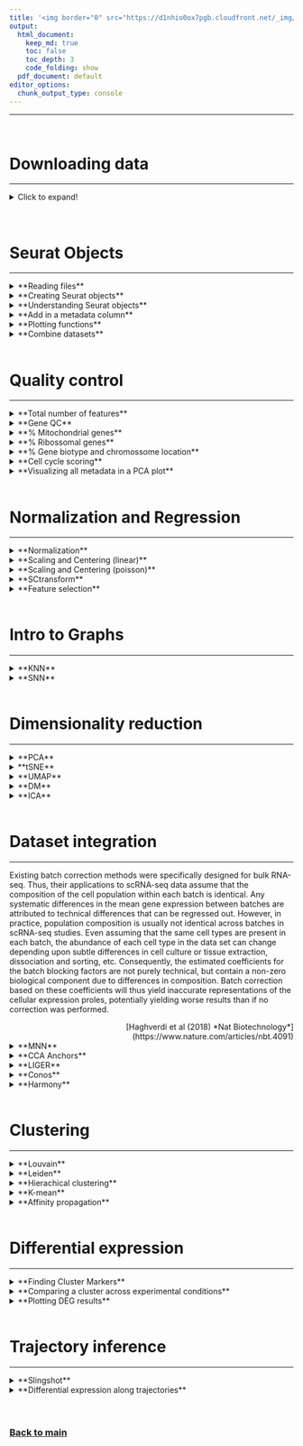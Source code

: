 ```yaml
---
title: '<img border="0" src="https://d1nhio0ox7pgb.cloudfront.net/_img/o_collection_png/green_dark_grey/512x512/plain/dictionary.png" width="40" height="40"> Glossary of terms'
output:
  html_document:
    keep_md: true
    toc: false
    toc_depth: 3
    code_folding: show
  pdf_document: default
editor_options: 
  chunk_output_type: console
---
```

***

<br/>

# Downloading data
***

<details>
<summary>Click to expand!</summary>

It is possible to download data from within Rstudio by using the bash code chunck. It is usually a standard to have a folder with all your raw data stored in a separate place from your code or analysis results.

How to run it:


```bash
# use this instead of the default ```{r}
# ```{bash}

# make a data directory
mkdir data

# use curl to download the data
curl -o data/FILENAME.h5 -O http://FILE_PATH.h5
```

</details>

<br/>

<br/>

# Seurat Objects
***

<details>
<summary>**Reading files**</summary>
<p>

There are many formats available in which one can store single cell information, many of which cannot all be listed here. The most common formats are:

1. using tab-delimited matricies saved as `.csv`, `.tsv` or `.txt` and with and additional matrix containing the sample metadata, which is common for SMARTseq2 and related methods;
2. using a compressed **sparce matrix** file `.mtx` with annotations for genes and cells saved as `.tsv`, which was one of the defaults for 10X Chromium data; 
3. using HDF5 compressed file for in-file read-write access, which is now becoming the default method for storing single cell dataset (is the current default for 10X Chromium data). HDF5 in particular is fast, scalable and can load parts of the data that will be used at a time, and also can store the metadata in the same file, making it portable. It stores the data as binary compressed **sparce matrix** format.

How to run it:

```r
#From .csv .tsv .txt format (and then convert to sparse matrix)
raw_matrix <- read.delim(
  file = "data/folder_sample1.csv",
  row.names = 1 )

sparse_matrix <- Matrix::Matrix(
  data = raw_matrix, 
  sparse = T)
rm(raw_matrix)


#From .mtx format (it loads the files in the folder)
sparse_matrix <- Seurat::Read10X(
  data.dir = "data/folder_sample1")


#From .h5 format
sparse_matrix <- Seurat::Read10X_h5(
  filename = "data/matrix_file.h5",
  use.names = T)
```

Additionaly, one should also import any associated metadata file as a `data.frame`, which oposed to a `matrix` can store both numbers, characters, booleans and factors. 


```r
#From .csv .tsv format (and then convert to sparse matrix)
metadata <- read.delim(
  file = "data/metadata.csv",
  row.names = 1 )
```

</p>
</details>


<details>
<summary>**Creating Seurat objects**</summary>
<p>

In order to make the data analysis process a bit simpler, several single cell developers have implemented their own way of storing the data in a consize format in R and python (called **objects**).

We can now load the expression matricies into objects and then later merge them into a single merged object. Each analysis workflow (Seurat, Scater, Scranpy, etc) has its own way of storing data and here is how you can create a Seurat Object:


```r
SeuratObject <- CreateSeuratObject(  
  counts = sparse_matrix,
  assay = "RNA",
  project = "SAMPLE1",
  meta.data = metadata)
```


</p>
</details>

<details>
<summary>**Understanding Seurat objects**</summary>
<p>

One can check the dimentions and subset Seurat Objects as a data.frame:



Seurat objects have a easy way to access their contents using the `@` or the `$` characters after the object name:
* The `@` attribute allows you to access to all analysis slots including: `assays`, `meta.data`, `graphs` and `reduction` slots.
* The `$` sign allows you to access the columns of the metadata (just like you normally would do in a data.frame) in your Seurat object directly so that `SeuratObject$column1` is equal to `SeuratObject@meta.data$column1`.

By default, the data is loaded into an `assay` slot named `RNA`, but you can change the names of the slots when creating them (e.g., when creating the seurat object, or computing the reductions). Therefore, check the options in each of the Seurat functions to know where you are storing the data. Each `assay` contains information about the raw counts (`counts`), the normalized counts (`data`), the scaled/regressed data (`scale.data`) as well as information about the dispersion of genes (`var`). Additional assays will be created when doing data analysis, for example when performing data integration, you might store the data as new `assay` or as a new `reduction` slot (depending on the integration method used).



</p>
</details>

<details>
<summary>**Add in a metadata column**</summary>
<p>


```r
SeuratObject$NEW_COLUMN_NAME <- SetNames( colnames(SeuratObject) , 
                                          c("VECTOR_CONTAINING_DATA_FOR_EACH_CELL") )
```

</p>
</details>

<details>
<summary>**Plotting functions**</summary>
<p>


The most common functions to use for plotting are the violin plot and the scatter plots for the dimensionality reduction calculated (you need to calculate it before using the function!).

To plot **continous** variables as **violin** (press TAB inside the functions for more options):


```r
VlnPlot(object = SeuratObject,
        group.by= "orig.ident",
        features = c("percent_mito"),
        pt.size = 0.1,
        ncol = 4,
        y.max = 100) + NoLegend()
```

To plot **CONTINOUS** variables as **scatter plot** using the `umap` reduction slot (press TAB inside the functions for more options):


```r
FeaturePlot(object = SeuratObject,
            features = c("FEATURE_1","FEATURE_2","FEATURE_3"),
            reduction = "umap",
            dims = c(1,2),
            order = T,
            pt.size = .1,
            ncol = 3)
```

To plot **CATEGORICAL** variables as **scatter plot** using the `umap` reduction slot (press TAB inside the functions for more options):


```r
DimPlot(object = SeuratObject,
        group.by = c("DATASET"),
        reduction = "umap",
        dims = c(1,2),
        pt.size = .1,
        label = T,
        ncol = 3)
```

Many other plotting functions are available, check `Seurat::` (then press tab and look for the functions with "Plot" in the name).

</p>
</details>

<details>
<summary>**Combine datasets**</summary>
<p>


```r
CombinedSeuratObject <- merge(
  x = SeuratObject1,
  y = c( SeuratObject2 ,
         SeuratObject3,
         SeuratObject4),
  add.cell.ids=c("Dataset1",
                 "Dataset2",
                 "Dataset3",
                 "Dataset4"))
```

</p>
</details>

<br/>

# Quality control
***

<details>
<summary>**Total number of features**</summary>
<p>

A standard approach is to filter cells with low amount of reads as well as genes that are present in at least a certain amount of cells. Here we will only consider cells with at least 200 detected genes and genes need to be expressed in at least 3 cells. Please note that those values are highly dependent on the library preparation method used. Extremely high number of detected genes could indicate doublets. However, depending on the cell type composition in your sample, you may have cells with higher number of genes (and also higher counts) from one cell type.


```r
VlnPlot(SeuratObject,
        group.by= "orig.ident",
        features = c("nFeature_RNA","nCount_RNA"),
        pt.size = 0.1,
        ncol = 4) + NoLegend()
```

</p>
</details>

<details>
<summary>**Gene QC**</summary>
<p>

In single cell, the most detected genes usually belong to housekeeping gene families, such as mitochondrial (MT-), ribossomal (RPL and RPS) and other structural proteins (i.e., ACTB, TMSB4X, B2M, EEF1A1).


```r
#Compute the relative expression of each gene per cell
rel_expression <- Matrix::t( Matrix::t(SeuratObject@assays$RNA@counts) / Matrix::colSums(SeuratObject@assays$RNA@counts)) * 100
most_expressed <- sort(Matrix::rowSums( rel_expression ),T) / ncol(SeuratObject)

#Plot the relative expression of each gene per cell
par(mfrow=c(1,3),mar=c(4,6,1,1))
boxplot( as.matrix(Matrix::t(rel_expression[names(most_expressed[30:1]),])),cex=.1, las=1, xlab="% total count per cell",col=scales::hue_pal()(90)[30:1],horizontal=TRUE,ylim=c(0,8))
boxplot( as.matrix(Matrix::t(rel_expression[names(most_expressed[60:31]),])),cex=.1, las=1, xlab="% total count per cell",col=scales::hue_pal()(90)[60:31],horizontal=TRUE,ylim=c(0,8))
boxplot( as.matrix(Matrix::t(rel_expression[names(most_expressed[90:61]),])),cex=.1, las=1, xlab="% total count per cell",col=scales::hue_pal()(90)[90:61],horizontal=TRUE,ylim=c(0,8))
```

You might see that some genes constitute up to 10-30% of the counts from a single cell and the other top genes are mitochondrial and ribosomal genes. It is quite common that nuclear lincRNAs have correlation with quality and mitochondrial reads. Let us assemble some information about such genes, which are important for quality control and downstream filtering.

These genes can serve several purposes in single-cell data analysis, such as computing cell quality metrics (see below), normalize data (see below) and even help account for batch effects (<div style="text-align: right"> [Lin et al (2019) *PNAS*](https://www.pnas.org/content/116/20/9775) </div>).


</p>
</details>

<details>
<summary>**% Mitochondrial genes**</summary>
<p>


Having the data in a suitable format, we can start calculating some quality metrics. We can for example calculate the percentage of mitocondrial and ribosomal genes per cell and add to the metadata. This will be helpfull to visualize them across different metadata parameteres (i.e. datasetID and chemistry version). There are several ways of doing this, and here manually calculate the proportion of mitochondrial reads and add to the metadata table.

Citing from “Simple Single Cell” workflows (Lun, McCarthy & Marioni, 2017): “High proportions are indicative of poor-quality cells (Islam et al. 2014; Ilicic et al. 2016), possibly because of loss of cytoplasmic RNA from perforated cells. The reasoning is that mitochondria are larger than individual transcript molecules and less likely to escape through tears in the cell membrane.”

(PS: non-linear relationship)


```r
# Calculating % mitochondrial genes
SeuratObject <- PercentageFeatureSet(
  object = SeuratObject,
  features = rownames(SeuratObject),
  pattern = "^MT-",
  assay = "RNA",
  col.name = "percent_mito")
```


</p>
</details>

<details>
<summary>**% Ribossomal genes**</summary>
<p>


In the same manner we will calculate the proportion gene expression that comes from ribosomal proteins. Ribossomal genes are the also among the top expressed genes in any cell and, on the contrary to mitochondrial genes, are inversely proportional to the mitochondrial content: the higher the mitochondrial content, the lower is the detection of ribossomal genes (PS: non-linear relationship).


```r
# Calculating % ribossomal genes
SeuratObject <- PercentageFeatureSet(
  SeuratObject, 
  pattern = "^RP[SL]", 
  col.name = "percent_ribo")
```

</p>
</details>

<details>
<summary>**% Gene biotype and chromossome location**</summary>
<p>

In RNA-sequencing, genes can be categorized into different groups depending on their RNA biotype. For example, "coding", "non-coding", "VDJ region genes" are "small interefering RNA" common gene biotypes. Besides, having information about chromossomal location might be usefull to identify bacth effects driven by sex chromossomes.

Depending on the desired type of analysis, some gene categories can be filtered out if not of interest. For single cell specifically, cell libraries are usually constructed using poly-A enrichment and therefore enriching for "protein-coding proteins", which usually contitutes around 80-90% of all available genes.

How to run it:


```r
library(biomaRt)

# Retrive mouse gene annotation from ENSEMBL
mart = biomaRt::useMart(
  biomart = "ensembl", 
  dataset = "mmusculus_gene_ensembl",
  host = "apr2020.archive.ensembl.org")

# Retrive the selected attributes mouse gene annotation
annot <- biomaRt::getBM(
  attributes = c(
    "external_gene_name",
    "gene_biotype",
    "chromosome_name"),
  mart = mart)
```

Make sure you are using the right species for your dataset. A list of all species available on can be found using `biomaRt::listDatasets(mart)[,"dataset"]`. All species names are formated in the same way, such as `mmusculus_gene_ensembl` and `hsapiens_gene_ensembl`. For reproducibility reasons, it is also advised to specifically choose a biomart release version, since some genes will be renamed, inserted or deleted from the database. You can do so by running `biomaRt::listEnsemblArchives()`.


```r
# Match the gene names with theit respective gene biotype
item <- annot[match(rownames(SeuratObject@assays$RNA@counts) , annot[,1]),"gene_biotype"]
item[is.na(item)] <- "unknown"

# Calculate the percentage of each gene biotype
perc <- rowsum(as.matrix(SeuratObject@assays$RNA@counts) , group=item)
perc <- (t(temp)/Matrix::colSums(SeuratObject@assays$RNA@counts))
o <- order(apply(perc,2,median),decreasing = F)
perc <- perc[,o]

# PLOT percentage of each gene biotype
boxplot( perc*100,outline=F,las=2,main="% reads per cell",col=scales::hue_pal()(100),horizontal=T)


# Add table to the object
gene_biotype_table <- setNames(as.data.frame((perc*100)[,names(sort(table(item),decreasing = T))]),paste0("percent_",names(sort(table(item),decreasing = T))))
SeuratObject@meta.data <- SeuratObject@meta.data[,!(colnames(SeuratObject@meta.data) %in% colnames(gene_biotype_table))]

SeuratObject@meta.data <- cbind(
  SeuratObject@meta.data,
  gene_biotype_table)
```

The code above can also be done again by replacing the string `"gene_biotype"` by `"chromosome_name"`:


```r
# Match the gene names with theit respective chromossome location
item <- annot[match(rownames(SeuratObject@assays$RNA@counts) , annot[,1]),"chromosome_name"]
item[is.na(item)] <- "unknown"
item[! item %in% as.character(c(1:23,"X","Y","MT")) ] <- "other"
```

If you want to focus the analysis on only protein-coding genes, for example, you can do it so:


```r
dim(SeuratObject)
sel <- annot[match(rownames(SeuratObject) ,
                   annot[,1]),2] == "protein_coding"
genes_use <- rownames(SeuratObject)[sel]
genes_use <- as.character(na.omit(genes_use))
SeuratObject <- SeuratObject[genes_use,]
dim(SeuratObject)
```

</p>
</details>

<details>
<summary>**Cell cycle scoring**</summary>
<p>


We here perform cell cycle scoring. To score a gene list, the algorithm calculates the difference of mean expression of the given list and the mean expression of reference genes. To build the reference, the function randomly chooses a bunch of genes matching the distribution of the expression of the given list. Cell cycle scoring adds three slots in data, a score for S phase, a score for G2M phase and the predicted cell cycle phase.

How to run it:


```r
SeuratObject <- CellCycleScoring(
  object = SeuratObject,
  g2m.features = cc.genes$g2m.genes,
  s.features = cc.genes$s.genes)

SeuratObject$G1.Score <- 1 - SeuratObject$S.Score - SeuratObject$G2M.Score
```

</p>
</details>

<details>
<summary>**Visualizing all metadata in a PCA plot**</summary>
<p>


Having many metadata parameters to analyse individually makes it a bit hard to visualize the real differences between datasets, batches and experimental conditions. One way to try to combine all this information into one plot is by running dimensionality reduction via principal component analysis (PCA) on the continous variables in the metadata. Thus visualizing on the top principal components (1st and 2nd) reflects how different the datasets are.


```r
# Calculate PCA using selected metadata parameters
metadata_use <- grep("perc",colnames(SeuratObject@meta.data),value = T)
metadata_use <- c("nCount_RNA","nFeature_RNA","S.Score","G2M.Score",metadata_use)
PC <- prcomp( SeuratObject@meta.data[,metadata_use] ,center = T, scale. = T)

# Add the PCA (ran on the METADATA) in the object
SeuratObject@reductions[["pca_metadata"]] <- CreateDimReducObject(
  embeddings = PC$x,
  key = "metadataPC_",
  assay = "RNA")

# Plot the PCA ran on the METADATA
DimPlot(SeuratObject,
        reduction = "pca_metadata",
        dims = c(1,2),
        group.by = "orig.ident" )
```

</p>
</details>

<br/>

# Normalization and Regression
***

<details>
<summary>**Normalization**</summary>
<p>

The most common normalization for RNA-seq and also single-cell RNA-seq is log-normalization. This is done by dividing the gene counts of each gene by the sum of all gene counts (a.k.a., library size) to compensate for library size differences. Then the result is multiplied by a constant number, so all cell have the same sequencing depth. For bulk RNA-seq, the constant is usually $1e6$, resulting in CPM (counts per million), but since single-cells library sizes are way lower than that, the number ranges from $1e3$ to $1e4$ (counts per 10000).

$$NormCounts = \frac{GeneCounts * 10000}{LibrarySize}$$
The library size-corrected values are then log-transformed to achieve a log-normal data distribution.

$$logNormCounts = ln(NormCounts+1)$$

How to run it:


```r
SeuratObject <- NormalizeData(
  object = SeuratObject,
  scale.factor = 10000,
  normalization.method = "LogNormalize")
```

</p>
</details>

<details>
<summary>**Scaling and Centering (linear)**</summary>
<p>

Since each gene has a different expression level, it means that genes with higher expression values will naturally have higher variation that will be captured by downstream methods. This means that we need to somehow give each gene a similar weight beforehand (see below). A common practice is to center and scale each gene before performing PCA. This exact scaling is called Z-score normalization it is very useful for PCA, clustering and plotting heatmaps.

Additionally, we can use regression to remove any unwanted sources of variation from the dataset, such as cell cycle, sequencing depth, percent mitocondria. This is achieved by doing a generalized linear regression (GLM) using these parameters as covariates in the model. Then the residuals of the model are taken as the “regressed data”. Although perhaps not in the best way, batch effect regression can also be done here.

How to run it:


```r
SeuratObject <- ScaleData(
  object = SeuratObject,
  vars.to.regress = c("nCount_RNA","mito.percent","nFeatures"),
  model.use = "linear",
  do.scale = T,
  do.center = T)
```


</p>
</details>

<details>
<summary>**Scaling and Centering (poisson)**</summary>
<p>


Since the procedure above assumes a log-linear data distribution, it may be the case that it does not regress the variation correctly, as RNA-seq data (including single cell) relates more closely to a negative bionomial distribution. An alternative variation of the procedure above can also be run on the raw UMI count data but using a "poisson" or "negative binomial" distribution instead. This is performing a gene-wise GLM regression using a poisson model.

How to run it:


```r
SeuratObject <- ScaleData(
  object = SeuratObject,
  vars.to.regress = c("nCount_RNA","mito.percent","nFeatures"),
  model.use = "poisson",
  do.scale = T,
  do.center = T)
```


</p>
</details>

<details>
<summary>**SCtransform**</summary>
<p>


Scaling and centering assuming a poisson distribution might in some cases overfit the data, see above. One can overcome this by pooling information across genes with similar abundances in order to obtain more stable parameter estimates to be used as gene weights in the regression model. This is called "scTransform" and, in simple terms, is performing a gene-wise GLM regression using a constrained negative binomial model.

How to run it:


```r
SeuratObject <- SCTransform( 
  object = SeuratObject,
  assay="RNA",
  vars.to.regress =  c("nCount_RNA","mito.percent","nFeatures"),
  new.assay.name = "sctransform",
  do.center=T )
```


</p>
</details>

<details>
<summary>**Feature selection**</summary>
<p>

An important step in many big-data analysis tasks is to identify features (genes, transcripts, proteins, metabolites, etc) that are actually very variable between the samples being looked at.

For example. Imagine that you have a dataset known to contain different types of epithelial cells, and you use either 1) only genes that are expressed and shared across all epithelial cells at about the same level, 2) only genes that are not detected in epithelial cells, 3) only genes which expression differ greatly across epithelial cells or 4) using all genes. Which of these 4 gene lists can best distinguish the epithelial subtypes in this dataset?

As you could now imagine, using only genes which expression differ greatly across epithelial cells is the best case scenario, followed by using al genes. Therefore, using only genes that are expressed and shared across all epithelial cells at about the same level or only genes that are not detected in epithelial cells do not contain sufficient information to distinguish the epithelial subtypes.

However, since in single-cell we usually do not know the epithelial suptypes the cells before hand (since this is what we want to discover), we need another method to acomplish this task. In general terms, a common approach is to order genes by their overal variance across samples. This is because genes with higher variance will also likely be the ones that can separate the cells the best.

Since genes with higher expression level usually also have naturally higher variation, the gene variation is then normalized by the log  mean expression of each gene (see plot). 

How to run it:


```r
SeuratObject <- FindVariableFeatures(
  object = SeuratObject,
  nfeatures = 3000,
  selection.method = "vst",
  verbose = FALSE,
  assay = "RNA",
  dispersion.function = FastLogVMR,
  mean.function = FastExpMean)
```

Variable gene plot:


```r
top20 <- head(VariableFeatures(alldata), 20)
LabelPoints(plot = VariableFeaturePlot(alldata), points = top20, repel = TRUE)
```

</p>
</details>

<br/>

# Intro to Graphs
***

<details>
<summary>**KNN**</summary>
<p>

KNN refers to “K Nearest Neighbors”, which is a basic and popular topic in data mining and machine learning areas. The KNN graph is a graph in which two vertices p and q are connected by an edge, if the distance between p and q is among the K-th smallest distances.[2] Given different similarity measure of these vectors, the pairwise distance can be Hamming distance, Cosine distance, Euclidean distance and so on. We take Euclidean distance as the way to measure similarity between vectors in this paper. The KNN Graph data structure has many advantages in data mining. For example, for a billion-level dataset, prebuilding a KNN graph offline as an index is much better than doing KNN search online many times.

<div style="text-align: right"> Adapted from [Github](https://github.com/lengyyy/KNN-Graph) </div>


```r
SeuratObject <- FindNeighbors(SeuratObject,
                              assay = "RNA",
                              compute.SNN = F,
                              reduction = "pca",
                              dims = 1:50,
                              graph.name="SNN",
                              prune.SNN = 1/15,
                              k.param = 20,
                              force.recalc = T)
```

Setting `compute.SNN` to `FALSE` will only compute the k-NN graph.

We can take a look at the kNN graph. It is a matrix where every connection between cells is represented as 1s. This is called a unweighted graph (default in Seurat). Some cell connections can however have more importance than others, in that case the scale of the graph from 0
 to a maximum distance. Usually, the smaller the distance, the closer two points are, and stronger is their connection. This is called a weighted graph. Both weighted and unweighted graphs are suitable for clustering, but clustering on unweighted graphs is faster for large datasets (> 100k cells).
 

```r
library(pheatmap)
pheatmap(alldata@graphs$CCA_nn[1:200,1:200],
         col=c("white","black"),border_color = "grey90",
         legend = F,cluster_rows = F,cluster_cols = F,fontsize = 2) 
```


</p>
</details>

<details>
<summary>**SNN**</summary>
<p>

In addition to the k-NN graph, if we then determine the number of nearest neighbors shared by any two points. In graph terminology, we form what we call the "shared nearest neighbor" graph. We do this by replacing the weight of each link between two points (in the nearest neighbor graph) by the number of neighbors that the points share. In other words, this is the number of length 2 paths between any two points in the nearest neighbor graph.

After, this shared nearest neighbor graph is created, all pairs of points are compared and if any two points share more than T neighbors, i.e., have a link in the shared nearest neighbor graph with a weight more than our threshold value, T( TS:. n), then the two points and any cluster they are part of are merged. In other words, clusters are connected components in our shared nearest neighbor graph after we sparsify using a threshold.

How to run it:


```r
SeuratObject <- FindNeighbors(SeuratObject,
                              assay = "RNA",
                              compute.SNN = T,
                              reduction = "pca" ,
                              dims = 1:50,
                              graph.name="SNN",
                              prune.SNN = 1/15,
                              k.param = 20,
                              force.recalc = T)
```

Setting `compute.SNN` to `TRUE` will compute both the k-NN and SNN graphs.


</p>
</details>

<br/>

# Dimensionality reduction
***

<details>
<summary>**PCA**</summary>
<p>

Principal Component Analysis (PCA) is defined as an orthogonal **linear** transformation that transforms the data to a new coordinate system such that **the greatest variance by some scalar projection of the data comes to lie on the first coordinate** (called the first principal component), the second greatest variance on the second coordinate, and so on. […] Often, its operation can be thought of as revealing the internal structure of the data in a way that best explains the variance in the data. […] This is done by **using only the first few principal components** so that the dimensionality of the transformed data is reduced.

<div style="text-align: right"> Adapted from [Wikipedia](https://en.wikipedia.org/wiki/Principal_component_analysis) </div>

How to run it:

```r
SeuratObject <- RunPCA(object = SeuratObject,
                       assay = "RNA",
                       npcs = 100,
                       verbose = FALSE )
```

</p>
</details>

<details>
<summary>**tSNE**</summary>
<p>

<div style="text-align: right"> [Maaten, Hilton (2008) J of Machine Learning Research](http://jmlr.org/papers/volume9/vandermaaten08a/vandermaaten08a.pdf) </div>


t-distributed stochastic neighborhood embedding (tSNE) is a **nonlinear** dimensionality reduction technique well-suited for embedding high-dimensional data for **visualization** in a low-dimensional space of two or three dimensions. Specifically, it models each high-dimensional object by a two- or three-dimensional point in such a way that **similar objects are modeled by nearby points** and dissimilar objects are modeled by distant points with high probability. […] t-SNE has been used for visualization in a wide range of applications, including […] bioinformatics […]. While t-SNE plots often seem to display clusters, the **visual clusters can be influenced strongly by the chosen parameterization** and therefore a good understanding of the parameters for t-SNE is necessary. 

<div style="text-align: right"> Adapted from [Wikipedia](https://en.wikipedia.org/wiki/T-distributed_stochastic_neighbor_embedding) </div>


Usefull links:

* [How to Use t-SNE Effectively](https://distill.pub/2016/misread-tsne/)

How to run it:

```r
SeuratObject <- RunTSNE(object = SeuratObject,
                        reduction = "pca",
                        perplexity=30,
                        max_iter=1000,
                        theta=0.5,
                        eta=200,
                        exaggeration_factor=12,
                        dims.use = 1:50,
                        verbose = T,
                        num_threads=0)
```


</p>
</details>

<details>
<summary>**UMAP**</summary>
<p>

Uniform Manifold Approximation and Projection (UMAP) is a dimension reduction technique that can be used for visualisation similarly to t-SNE, but also for general **non-linear** dimension reduction […]. 

<div style="text-align: right"> [umap-learn documentation](https://umap-learn.readthedocs.io/en/latest/) </div>

The result is a practical scalable algorithm that applies to real world data. The UMAP algorithm is competitive with t-SNE for **visualization** quality, and arguably preserves **more of the global structure** with superior run time performance. Furthermore, UMAP has no computational restrictions on embedding dimension, making it viable as a general purpose dimension reduction technique for machine learning. 

<div style="text-align: right"> [UMAP Arxiv paper](https://arxiv.org/pdf/1802.03426.pdf) </div>

How to run it:

```r
SeuratObject <- RunUMAP(object = SeuratObject,
                        reduction = "pca",
                        dims = 1:top_PCs,
                        n.components = 2,
                        n.neighbors = 20,
                        spread = .3,
                        repulsion.strength = 1,
                        min.dist= .001,
                        verbose = T,
                        num_threads=0,
                        n.epochs = 200,
                        metric = "euclidean",
                        seed.use = 42,
                        reduction.name="umap")
```


</p>
</details>

<details>
<summary>**DM**</summary>
<p>

Diffusion maps (DM) is a dimensionality reduction [...] which computes a family of embeddings of a data set into Euclidean space (often low-dimensional) whose coordinates can be computed from the eigenvectors and eigenvalues of a diffusion operator on the data. The Euclidean distance between points in **the embedded space is equal to the "diffusion distance" between probability distributions** centered at those points. Different from linear dimensionality reduction methods such as principal component analysis (PCA) and multi-dimensional scaling (MDS), diffusion maps is part of the family of **nonlinear** dimensionality reduction methods which focus on discovering the underlying manifold that the data has been sampled from. [...] The basic observation is that **if we take a random walk on the data, walking to a nearby data-point is more likely than walking to another that is far away**.

<div style="text-align: right"> [Wikipedia](https://en.wikipedia.org/wiki/Diffusion_map) </div>


[Diffusion Maps paper](https://www.pnas.org/content/pnas/102/21/7426.full.pdf)

How to run it:

```r
# Load additional libraries
library(destiny)

#Run diffusion maps using the destiny package 
dm <- DiffusionMap( data = SeuratObject@reductions[["pca"]]@cell.embeddings[ , 1:50],
                    k = 20,
                    n_eigs = 20)

#Fix the cell names in the DM embedding
rownames(dm@eigenvectors) <- colnames(SeuratObject)

#Add the DM embbedding to the SeuratObject
SeuratObject@reductions[["dm"]] <- CreateDimReducObject(embeddings = dm@eigenvectors,
                                                        key = "DC_",
                                                        assay = "RNA")
```


</p>
</details>

<details>
<summary>**ICA**</summary>
<p>

Independent Component Analysis (ICA) is a computational method for separating a multivariate signal into additive subcomponents. This is done by assuming that the subcomponents are non-Gaussian signals and that they are statistically independent from each other. ICA is a special case of blind source separation.

<div style="text-align: right"> [Wikipedia](https://en.wikipedia.org/wiki/Independent_component_analysis) </div>

How to run it:

```r
SeuratObject <- RunICA(object = SeuratObject,
                       assay = "pca",
                       nics = 20,
                       reduction.name = "ica")
```


</p>
</details>

<br/> 

# Dataset integration
***

Existing batch correction methods were specifically designed for bulk RNA-seq. Thus, their applications to scRNA-seq data assume that the composition of the cell population within each batch is identical. Any systematic differences in the mean gene expression between batches are attributed to technical differences that can be regressed out. However, in practice, population composition is usually not identical across batches in scRNA-seq studies. Even assuming that the same cell types are present in each batch, the abundance of each cell type in the data set can change depending upon subtle differences in cell culture or tissue extraction, dissociation and sorting, etc. Consequently, the estimated coefficients for the batch blocking factors are not purely technical, but contain a non-zero biological component due to differences in composition. Batch correction based on these coefficients will thus yield inaccurate representations of the cellular expression proles, potentially yielding worse results than if no correction was performed.

<div style="text-align: right"> [Haghverdi et al (2018) *Nat Biotechnology*](https://www.nature.com/articles/nbt.4091) </div>

<details>
<summary>**MNN**</summary>
<p>

An alternative approach for data merging and comparison in the presence of batch effects uses a set of landmarks from a reference data set to project new data onto the reference. The rationale here is that a given cell type in the reference batch is most similar to cells of its own type in the new batch. This strategy depends on the selection of landmark points in high dimensional space picked from the reference data set, which cover all cell types that might appear in the later batches. However, if the new batches include cell types that fall outside the transcriptional space explored in the reference batch, these cell types will not be projected to an appropriate position in the space defined by the landmarks. [...] The difference in expression values between cells in a MNN pair provides an estimate of the batch effect, which is made more precise by averaging across many such pairs. A correction vector is obtained from the estimated batch effect and applied to the expression values to perform batch correction. Our approach automatically identifies overlaps in population composition between batches and uses only the overlapping subsets for correction, thus avoiding the assumption of equal composition required by other methods.

The use of MNN pairs involves three assumptions: (i) there is at least one cell population that is present in both batches, (ii) the batch effect is almost orthogonal to the biological subspace, and (iii) batch effect variation is much smaller than the biological effect variation between different cell types.

<div style="text-align: right"> [Haghverdi et al (2018) *Nat Biotechnology*](https://www.nature.com/articles/nbt.4091) </div>


```r
# Load additional libraries
library(SeuratWrappers)

SeuratObject.list <- SplitObject(SeuratObject, split.by = "BATCH")
SeuratObject <- RunFastMNN(object.list = SeuratObject.list,
                           assay = "RNA",
                           features = 2000,
                           reduction.name = "mnn")

# Free memory from working environment
rm( c( SeuratObject.list ) )
gc(verbose = FALSE)
```


</p>
</details>

<details>
<summary>**CCA Anchors**</summary>
<p>

Since MNNs have previously been identified using L2-normalized gene expression, significant differences across batches can obscure the accurate identification of MNNs, particularly when the batch effect is on a similar scale to the biological differences between cell states. To overcome this, we first jointly reduce the dimensionality of both datasets using diagonalized CCA, then apply L2-normalization to the canonical correlation vectors. We next search for MNNs in this shared low-dimensional represen- tation. We refer to the resulting cell pairs as anchors, as they encode the cellular relationships across datasets that will form the basis for all subsequent integration analyses.

Obtaining an accurate set of anchors is paramount to suc- cessful integration. Aberrant anchors that form between different biological cell states across datasets are analogous to noisy edges that occur in k-nearest neighbor (KNN) graphs (Bendall et al., 2014) and can confound downstream analyses. This has motivated the use of shared nearest neighbor (SNN) graphs (Levine et al., 2015; Shekhar et al., 2016), where the similarity between two cells is assessed by the overlap in their local neigh- borhoods. As this measure effectively pools neighbor informa- tion across many cells, the result is robust to aberrant connec- tions in the neighbor graph. We introduced an analogous procedure for the scoring of anchors, where each anchor pair was assigned a score based on the shared overlap of mutual neighborhoods for the two cells in a pair. High-scoring correspondences therefore represent cases where many similar cells in one dataset are predicted to correspond to the same group of similar cells in a second data- set, reflecting increased robustness in the association between the anchor cells. While we initially identify anchors in low-dimen- sional space, we also filter out anchors whose correspondence is not supported based on the original untransformed data.

<div style="text-align: right"> [Stuart et al (2019) *Cell*](https://www.cell.com/cell/fulltext/S0092-8674(19)30559-8) </div>


```r
SeuratObject.list <- SplitObject(
  object = SeuratObject,
  split.by = "BATCH")

SeuratObject.anchors <- FindIntegrationAnchors(
  object.list = SeuratObject.list,
  dims = 1:30)

SeuratObject <- IntegrateData(
  anchorset = SeuratObject.anchors,
  dims = 1:30,
  new.assay.name = "cca")
```


</p>
</details>

<details>
<summary>**LIGER**</summary>
<p>

<div style="text-align: right"> [Welch et al (2019) *Cell*](https://www.cell.com/cell/pdf/S0092-8674(19)30504-5.pdf) </div>




</p>
</details>

<details>
<summary>**Conos**</summary>
<p>

<div style="text-align: right"> [Barkas et al (2019) *Nat Methods*](https://www.nature.com/articles/s41592-019-0466-z) </div>


```r
# Load additional libraries
library(conos)
library(SeuratWrappers)

# Split the data per batch to be corrected
SeuratObject.list <- SplitObject(SeuratObject, split.by = "Method")
for (i in 1:length(SeuratObject.list)) {
    SeuratObject.list[[i]] <- 
      NormalizeData(SeuratObject.list[[i]]) %>%
      FindVariableFeatures() %>% 
      ScaleData() %>% 
      RunPCA(verbose = FALSE)
}

# Create a Conos object
SeuratObject.con <- Conos$new(SeuratObject.list)

# Build a joint graph across datasets and find shared communities
SeuratObject.con$buildGraph(
  k = 15, 
  k.self = 5,
  space = "PCA",
  ncomps = 30,
  n.odgenes = 2000,
  matching.method = "mNN",
  metric = "angular",
  score.component.variance = TRUE,
  verbose = TRUE)

SeuratObject.con$findCommunities()

# Create a Joint embedding and conver it back to Seurat Object
SeuratObject.con$embedGraph()
SeuratObject <- as.Seurat(SeuratObject.con)

# Free memory from working environment
rm( c( SeuratObject.con, SeuratObject.list ) )
gc(verbose = FALSE)
```


</p>
</details>

<details>
<summary>**Harmony**</summary>
<p>


<div style="text-align: right"> [Korsunsky et al (2019) *Nat Mathods*](https://www.nature.com/articles/s41592-019-0619-0) </div>



```r
# Load additional libraries
library(harmony)
library(SeuratWrappers)

SeuratObject <- RunHarmony(
  SeuratObject,
  group.by.vars = "Method")
```


</p>
</details>

<br/> 

# Clustering
***

<details>
<summary>**Louvain**</summary>
<p>

The Louvain method for community detection is a method to extract communities from large networks created by Blondel et al. from the University of Louvain. The method is a greedy optimization method that appears to run in time $O(n.log^2n)$ in the number of nodes in the network.The value to be optimized is modularity, defined as a value in the range that measures the density of links inside communities compared to links between communities. Optimizing this value theoretically results in **the best possible grouping of the nodes of a given network**, however going through all possible iterations of the nodes into groups is impractical so heuristic algorithms are used.

<div style="text-align: right"> [Wikipedia](https://en.wikipedia.org/wiki/Independent_component_analysis) </div>


[Louvain Paper](https://iopscience.iop.org/article/10.1088/1742-5468/2008/10/P10008/pdf)

How to run it:

```r
SeuratObject <- FindClusters(
  object = SeuratObject,
  resolution = "0.8",
  algorithm = 1) #algorithim 1 = Louvain
```

The number of clusters can be controled using the `resolution` parameter.

</p>
</details>

<details>
<summary>**Leiden**</summary>
<p>

Leiden algorithm is applied iteratively, it converges to a partition in which all subsets of all communities are locally optimally assigned. Furthermore, by relying on a fast local move approach, the Leiden algorithm runs faster than the Louvain algorithm. The Leiden algorithm consists of three phases: (1) local moving of nodes, (2) refinement of the partition and (3) aggregation of the network based on the refined partition, using the non-refined partition to create an initial partition for the aggregate network.

<div style="text-align: right"> [Leiden Paper](https://www.nature.com/articles/s41598-019-41695-z.pdf) </div>


```r
SeuratObject <- FindClusters(
  object = SeuratObject,
  resolution = "0.8",
  algorithm = 4)  #algorithim 4 = Louvain
```

The number of clusters can be controled using the `resolution` parameter.

</p>
</details>

<details>
<summary>**Hierachical clustering**</summary>
<p>

Hierachical clustering (HC) is a method of cluster analysis which **seeks to build a hierarchy of clusters**. Strategies for hierarchical clustering generally fall into two types: Agglomerative or Divisive. [...] In general, the merges and splits are determined in a greedy manner. The results of hierarchical clustering are **usually presented in a dendrogram**. [...] The standard algorithm for hierarchical agglomerative clustering (HAC) has a time complexity of $O(n^3)$ and requires $O(n^2)$ memory, which makes it **too slow for even medium data sets**. In order to decide which clusters should be combined (for agglomerative), or where a cluster should be split (for divisive), **a measure of dissimilarity between sets of observations** is required. In most methods of hierarchical clustering, this is achieved by use of an appropriate metric (a measure of distance between pairs of observations), and **a linkage criterion** which specifies the dissimilarity of sets as a function of the pairwise distances of observations in the sets.

<div style="text-align: right"> [Wikipedia](https://en.wikipedia.org/wiki/Hierarchical_clustering) </div>

[HC for networks](https://en.wikipedia.org/wiki/Hierarchical_clustering_of_networks)

The base R stats package already contains a function `dist()` that calculates distances between all pairs of samples. The distance methods available in `dist()` are: *euclidean*, *maximum*, *manhattan*, *canberra*, *binary* or *minkowski*. Additionally, we can also perform hierarchical clustering directly on a graph (KNN or SNN) which already contains information about cell-to-cell distances. However, since the distances in the graph are inverted ($0$s represent far and $1$s represent close connections), we need to subtract from the maximum value on the graph (in the case of adjacency SNN, is $1$), so that $0$s represent *close* and $1$s represent *far* distance.

After having calculated the distances between samples calculated, we can now proceed with the hierarchical clustering per-se. We will use the function `hclust()` for this purpose, in which we can simply run it with the distance objects created above. The methods available are: *ward.D*, *ward.D2*, *single*, *complete*, *average*, *mcquitty*, *median* or *centroid*. When clustering on a graph, use *ward.D2*.


```r
# Running HC on a PCA
h <- hclust(
  d = dist( SeuratObject@reductions["pca"]@cell.embeddings [ , 1:30 ],
            method = "euclidean") ,
  method = "ward.D2")

# Running HC on a graph
h <- hclust( 
  d = 1 - as.dist(SeuratObject@graphs$SNN) ,
  method = "ward.D2",)
```

Once the cluster hierarchy is defined, the next step is to define which samples belong to a particular cluster. However, the sample groups are already known in this example, so clustering them does not add much information for us. What we can do instead is subdivide the genes into clusters. As for the PCA (above), the ideal scenario is to use the Z-score normalized gene expression table, because in this way we make sure that we are grouping together expression trends (going up vs. down), rather than expression level (genes with more counts vs less counts). This way, we can simply repeat the steps above using the transpose of the Z-score matrix, compute the correlation distances and cluster using ward.D2 linkage method.


```r
plot(h, labels = F)
```

After identifying the dendrogram for the genes (above), we can now literally cut the tree at a fixed threshold (with the `cutree` function) at different levels (a.k.a. resolutions) to define the clusters.


```r
# Cutting the tree based on a height
SeuratObject$HC_res <- cutree(
  tree = h,
  k = 18)

# Cutting the tree based on a number of clusters
SeuratObject$HC_res <- cutree(
  tree = h,
  h = 3)

# To check how many cells are in each cluster
table(SeuratObject$HC_res)
```

The number of clusters can be controled using the height (`h`) or directly via the `k` parameters.

</p>
</details>

<details>
<summary>**K-mean**</summary>
<p>

k-means clustering is a method of vector quantization, originally from signal processing, that aims to partition $n$ observations into $k$ clusters in which **each observation belongs to the cluster with the nearest mean** (cluster centers or cluster centroid), serving as a prototype of the cluster. [...] The algorithm does not guarantee convergence to the global optimum. The result may depend on the initial clusters. As the algorithm is usually fast, **it is common to run it multiple times** with different starting conditions. [...] k-means clustering tends to find clusters of **comparable spatial extent (all with same size)**, while the expectation-maximization mechanism allows clusters to have different shapes.
<div style="text-align: right"> [Wikipedia](https://en.wikipedia.org/wiki/K-means_clustering) </div>

K-means is a generic clustering algorithm that has been used in many application areas. In R, it can be applied via the kmeans function. Typically, it is applied to a reduced dimension representation of the expression data (most often PCA, because of the interpretability of the low-dimensional distances). We need to define the number of clusters in advance. Since the results depend on the initialization of the cluster centers, it is typically recommended to run K-means with multiple starting configurations (via the `nstart` argument).


```r
set.seed(1)
SeuratObject$kmeans_12 <- kmeans(
  x = SeuratObject@reductions[["pca"]]@cell.embeddings [ , 1:50 ],
  centers = 12,
  iter.max = 50,
  nstart = 10)$cluster
```

The number of clusters can be controled using the `centers` parameter.


</p>
</details>

<details>
<summary>**Affinity propagation**</summary>
<p>


In statistics and data mining, affinity propagation (AP) is a clustering algorithm based on the concept of "message passing" between data points. Unlike clustering algorithms such as k-means or k-medoids, affinity propagation **does not require the number of clusters to be determined** or estimated before running the algorithm. Similar to k-medoids, affinity propagation finds "exemplars," members of the input set that are representative of clusters. [...] Iterations are performed until either the cluster boundaries remain unchanged over a number of iterations, or some predetermined number (of interations) is reached.

<div style="text-align: right"> [Wikipedia](https://en.wikipedia.org/wiki/Affinity_propagation) </div>


</p>
</details>

<br/> 

# Differential expression
***

<details>
<summary>**Finding Cluster Markers**</summary>
<p>

</p>
</details>

<details>
<summary>**Comparing a cluster across experimental conditions**</summary>
<p>

</p>
</details>

<details>
<summary>**Plotting DEG results**</summary>
<p>

</p>
</details>

<br/>

# Trajectory inference
***

<details>
<summary>**Slingshot**</summary>
<p>

</p>
</details>

<details>
<summary>**Differential expression along trajectories**</summary>
<p>

</p>
</details>


<br/>

<br/>

### [Back to main](README.md)
